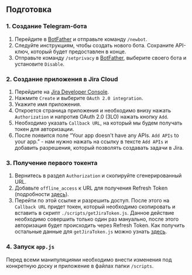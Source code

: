 ## Подготовка

### 1. Создание Telegram-бота
1. Перейдите в [BotFather](https://t.me/BotFather) и отправьте команду `/newbot`.
2. Следуйте инструкциям, чтобы создать нового бота. Сохраните API-ключ, который будет предоставлен в конце.
3. Отправьте команду `/setprivacy` в [BotFather](https://t.me/BotFather), выберите своего бота и установите `Disable`.

### 2. Создание приложения в Jira Cloud
1. Перейдите на [Jira Developer Console](https://developer.atlassian.com/console/myapps/).
2. Нажмите `Create` и выберите `OAuth 2.0 integration`.
3. Укажите имя приложения.
4. Откроется страница приложения и необходимо внизу нажать `Authorization` и напротив OAuth 2.0 (3LO) нажать кнопку `Add`.
5. Необходимо указать `Callback URL`, на который мы будем получать токен для авторизации.
6. После появится поле “Your app doesn't have any APIs. `Add APIs` to your app.” - нам нужно нажать на ссылку в тексте `Add APIs` и добавить разрешения, который позволять создавать задачи в Jira.

### 3. Получение первого токента
1. Вернитесь в раздел `Authorization` и скопируйте сгенерированный URL.
2. Добавьте `offline_access` к URL для получения Refresh Token (подробности [здесь](https://developer.atlassian.com/cloud/jira/platform/oauth-2-3lo-apps/#use-a-refresh-token-to-get-another-access-token-and-refresh-token-pair)).
3. Перейти по этой ссылке и разрешить доступ. После этого на `Callback URL` придет токен, который необходимо скопировать и вставить в скрипт `./scripts/getJiraToken.js`. Данное действие необходимо совершить только один раз мануально, после этого авторизация будет происходить через Refresh Token. Как получить остальные данные для `getJiraToken.js` можно узнать [здесь](https://developer.atlassian.com/cloud/jira/platform/oauth-2-3lo-apps/).

### 4. Запуск `app.js`
Перед всеми манипуляциями необходимо внести изменения под конкретную доску и приложение в файлах папки `/scripts`.

